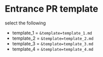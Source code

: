 # Entrance PR template

select the following

- template_1 = `&template=template_1.md`
- template_2 = `&template=template_2.md`
- template_3 = `&template=template_3.md`
- template_4 = `&template=template_4.md`

